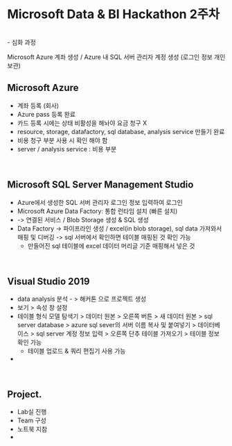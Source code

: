 # Microsoft Data & BI Hackathon 2주차

<br>- 심화 과정

Microsoft Azure 계좌 생성 / Azure 내 SQL 서버 관리자 계정 생성 (로그인 정보 개인 보관)

## Microsoft Azure

- 계좌 등록 (회사)
- Azure pass 등록 완료
- 카드 등록 시에는 상태 비활성을 해놔야 요금 청구 X
- resource, storage, datafactory, sql database, analysis service 만들기 완료
- 비용 청구 부분 사용 시 확인 해야 함
- server / analysis service : 비용 부분

<br>

## Microsoft SQL Server Management Studio

- Azure에서 생성한 SQL 서버 관리자 로그인 정보 입력하여 로그인
- Microsoft Azure Data Factory: 통합 런타임 설치 (빠른 설치)
- -> 연결된 서비스 / Blob Storage 생성 & SQL 생성
- Data Factory -> 파이프라인 생성 / excel(in blob storage), sql data 가져와서 매핑 및 디버깅 -> sql 서버에서 확인하면 테이블 매핑된 것 확인 가능
  - 만들어진 sql 테이블에 excel 데이터 머리글 기준 매핑해서 넣은 것

<br>

## Visual Studio 2019

- data analysis 분석 - > 해커톤 으로 프로젝트 생성
- 보기 > 속성 창 설정
- 테이블 형식 모델 탐색기 > 데이터 원본 > 오른쪽 버튼 > 새 데이터 원본 > sql server database > azure sql sever의 서버 이름 복사 및 붙여넣기 > 데이터베이스 > sql server 계정 정보 입력 > 오른쪽 단추 테이블 가져오기 > 테이블 정보 확인 가능
  - 테이블 업로드 & 쿼리 편집기 사용 가능
- 

<br>

## Project.

- Lab실 진행
- Team 구성
- 노트북 지참
- 